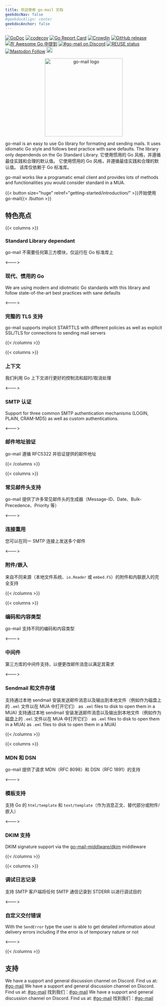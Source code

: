 ```yaml
---
title: 欢迎使用 go-mail 文档
geekdocNav: false
#geekdocAlign: center
geekdocAnchor: false
---
```


[![GoDoc](https://godoc.org/github.com/wneessen/go-mail?status.svg)](https://pkg.go.dev/github.com/wneessen/go-mail) [![codecov](https://codecov.io/gh/wneessen/go-mail/branch/main/graph/badge.svg?token=37KWJV03MR)](https://codecov.io/gh/wneessen/go-mail) [![Go Report Card](https://goreportcard.com/badge/github.com/wneessen/go-mail)](https://goreportcard.com/report/github.com/wneessen/go-mail) [![Crowdin](https://badges.crowdin.net/go-mail/localized.svg)](https://crowdin.com/project/go-mail) [![GitHub release](https://img.shields.io/github/v/release/wneessen/go-mail)](https://github.com/wneessen/go-mail/releases/latest) [![在 Awesome Go 中提到](https://awesome.re/mentioned-badge-flat.svg)](https://github.com/avelino/awesome-go) [![#go-mail on Discord](https://img.shields.io/badge/Discord-%23gomail-blue.svg)](https://discord.gg/ysQXkaccXk) [![REUSE status](https://api.reuse.software/badge/github.com/wneessen/go-mail)](https://api.reuse.software/info/github.com/wneessen/go-mail)
<a rel="me" href="https://s.pebcak.de/@go_mail"><img alt="Mastodon Follow" src="https://img.shields.io/mastodon/follow/109378026621298088?domain=https%3A%2F%2Fs.pebcak.de&style=social"></a>
<a href="https://ko-fi.com/D1D24V9IX"><img src="https://uploads-ssl.webflow.com/5c14e387dab576fe667689cf/5cbed8a4ae2b88347c06c923_BuyMeACoffee_blue.png" height="20" alt="buy ma a coffee"></a>

<p align="center"><img src="/go-mail-2.svg" width="250" alt="go-mail logo"/></p>

go-mail is an easy to use Go library for formating and sending mails. It uses idiomatic Go style and follows best practice with sane defaults. The library only dependends on the Go Standard Library. 它使用惯用的 Go 风格，并遵循最佳实践和合理的默认值。 它使用惯用的 Go 风格，并遵循最佳实践和合理的默认值。 该库仅依赖于 Go 标准库。

go-mail works like a programatic email client and provides lots of methods and functionalities you would consider standard in a MUA.

<div class="btn-centered btn-huge">
{{< button size="huge" relref="getting-started/introduction/" >}}开始使用 go-mail{{< /button >}}
</div>

## 特色亮点

{{< columns >}}

### Standard Library dependant

go-mail 不需要任何第三方模块，仅运行在 Go 标准库上

<--->

### 现代、惯用的 Go

We are using modern and idiotmatic Go standards with this library and follow state-of-the-art best practices with sane defaults

<--->

### 完整的 TLS 支持

go-mail supports implicit STARTTLS with different policies as well as explicit SSL/TLS for connections to sending mail servers

{{< /columns >}}

{{< columns >}}

### 上下文

我们利用 Go 上下文进行更好的控制流和超时/取消处理

<--->

### SMTP 认证

Support for three common SMTP authentication mechanisms (LOGIN, PLAIN, CRAM-MD5) as well as custom authentications.

<--->

### 邮件地址验证

go-mail 遵循 RFC5322 并验证提供的邮件地址

{{< /columns >}}

{{< columns >}}

### 常见邮件头支持

go-mail 提供了许多常见邮件头的生成器（Message-ID、Date、Bulk-Precedence、Priority 等）

<--->

### 连接重用

您可以在同一 SMTP 连接上发送多个邮件

<--->

### 附件/嵌入

来自不同来源（本地文件系统、`io.Reader` 或 `embed.FS`）的附件和内联嵌入的完全支持

{{< /columns >}}

{{< columns >}}

### 编码和内容类型

go-mail 支持不同的编码和内容类型

<--->

### 中间件

第三方库的中间件支持，以便更改邮件消息以满足其需求

<--->

### Sendmail 和文件存储

支持通过本地 sendmail 安装发送邮件消息以及输出到本地文件（例如作为磁盘上的 `.eml` 文件以在 MUA 中打开它们） as `.eml` files to disk to open them in a MUA) 支持通过本地 sendmail 安装发送邮件消息以及输出到本地文件（例如作为磁盘上的 `.eml` 文件以在 MUA 中打开它们） as `.eml` files to disk to open them in a MUA) as `.eml` files to disk to open them in a MUA)

{{< /columns >}}

{{< columns >}}

### MDN 和 DSN

go-mail 提供了请求 MDN（RFC 8098）和 DSN（RFC 1891）的支持

<--->

### 模板支持

支持 Go 的 `html/template` 和 `text/template`（作为消息正文、替代部分或附件/嵌入）

<--->

### DKIM 支持

DKIM signature support via the [go-mail-middlware/dkim](https://github.com/wneessen/go-mail-middleware/tree/main/dkim) middleware

{{< /columns >}}

{{< columns >}}

### 调试日志记录

支持 SMTP 客户端将任何 SMTP 通信记录到 STDERR 以进行调试目的

<--->

### 自定义交付错误

With the `SendError` type the user is able to get detailed information about delivery errors including if the error is of temporary nature or not

<--->

{{< /columns >}}

## 支持
We have a support and general discussion channel on Discord. Find us at: [#go-mail](https://discord.gg/dbfQyC4s) We have a support and general discussion channel on Discord. Find us at: [#go-mail](https://discord.gg/dbfQyC4s) 找到我们：[#go-mail](https://discord.gg/dbfQyC4s) We have a support and general discussion channel on Discord. Find us at: [#go-mail](https://discord.gg/dbfQyC4s) 找到我们：[#go-mail](https://discord.gg/dbfQyC4s)

